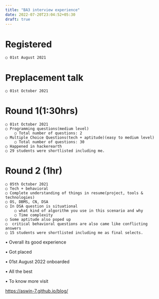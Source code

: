 ```yaml
---
title: "BA3 interview experience"
date: 2022-07-20T23:04:52+05:30
draft: true
---
```


# Registered 
	
	○ 01st August 2021
# Preplacement talk
	
	○ 01st October 2021  
# Round 1(1:30hrs)
	
	○ 01st October 2021
	○ Programming questions(medium level)
		○ Total number of questions: 2
	○ Multiple Choice Questions(tech + aptitude)(easy to medium level)
		○ Total number of questions: 30
	○ Happened in hackerearth 
	○ 29 students were shortlisted including me.
# Round 2 (1hr)
	
	○ 05th October 2021
	○ Tech + behavioral
	○ Complete understanding of things in resume(project, tools & technologies)
	○ OS, DBMS, CN, DSA
	○ In DSA question is situational 
		○ what kind of algorithm you use in this scenario and why
		○ Time complexity
	○ Some aptitude also poped up
	○  critical behavioral questions are also came like conflicting answers
	○ 15 students were shortlisted including me as final selects.
• Overall its good experience

• Got placed

• 01st August 2022 onboarded 

• All the best

• To know more visit 

https://aswin-7.github.io/blog/

	
